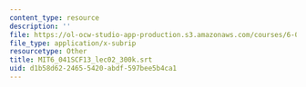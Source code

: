 ```yaml
---
content_type: resource
description: ''
file: https://ol-ocw-studio-app-production.s3.amazonaws.com/courses/6-041sc-probabilistic-systems-analysis-and-applied-probability-fall-2013/d1b58d6224655420abdf597bee5b4ca1_MIT6_041SCF13_lec02_300k.vtt
file_type: application/x-subrip
resourcetype: Other
title: MIT6_041SCF13_lec02_300k.srt
uid: d1b58d62-2465-5420-abdf-597bee5b4ca1
---
```


